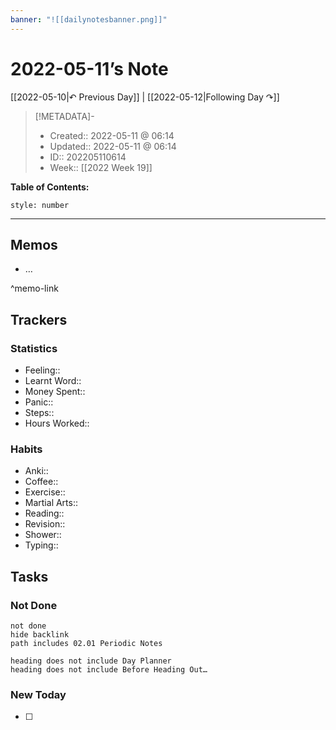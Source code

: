 ```yaml
---
banner: "![[dailynotesbanner.png]]"
---
```


# 2022-05-11’s Note

[[2022-05-10|↶ Previous Day]] | [[2022-05-12|Following Day ↷]]

> [!METADATA]-
> - Created:: 2022-05-11 @ 06:14
> - Updated:: 2022-05-11 @ 06:14
> - ID:: 202205110614
> - Week:: [[2022 Week 19]]

**Table of Contents:**
```toc
style: number
```

___

## Memos
- …

^memo-link

## Trackers
### Statistics
- Feeling:: 
- Learnt Word:: 
- Money Spent:: 
- Panic:: 
- Steps:: 
- Hours Worked:: 

### Habits
- Anki:: 
- Coffee:: 
- Exercise:: 
- Martial Arts:: 
- Reading:: 
- Revision:: 
- Shower::
- Typing:: 

## Tasks
### Not Done
```tasks
not done
hide backlink
path includes 02.01 Periodic Notes

heading does not include Day Planner
heading does not include Before Heading Out…
```

### New Today
- [ ]